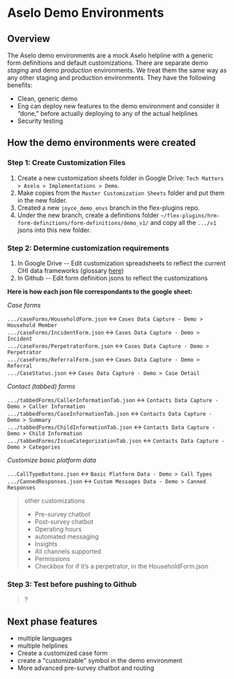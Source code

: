 
# Aselo Demo Environments


## Overview

The Aselo demo environments are a mock Aselo helpline with a generic form definitions and default customizations. There are separate demo *staging* and demo *production* environments. We treat them the same way as any other staging and production environments. They have the following benefits:

- Clean, generic demo
- Eng can deploy new features to the demo environment and consider it “done,” before actually deploying to any of the actual helplines
- Security testing


## How the demo environments were created


### Step 1: Create Customization Files

1. Create a new customization sheets folder in Google Drive: `Tech Matters > Aselo > Implementations > Demo`.
2. Make copies from the `Master Customization Sheets` folder and put them in the new folder.
3. Created a new `joyce_demo_envs` branch in the flex-plugins repo.
4. Under the new branch, create a definitions folder `~/flex-plugins/hrm-form-definitions/form-definitions/demo_v1/` and copy all the `.../v1` jsons into this new folder.


### Step 2: Determine customization requirements

1. In Google Drive -- Edit customization spreadsheets to reflect the current CHI data frameworks (glossary [here](https://drive.google.com/file/d/18ouXwDYmHjXah32f09_Evouv9PG3Hgvl/view))
2. In Github -- Edit form definition jsons to reflect the customizations

**Here is how each json file correspondants to the google sheet:**

*Case forms*

`.../caseForms/HouseholdForm.json` <-> `Cases Data Capture - Demo > Household Member`  
`.../caseForms/IncidentForm.json` <-> `Cases Data Capture - Demo > Incident`  
`.../caseForms/PerpetratorForm.json` <-> `Cases Data Capture - Demo > Perpetrator`  
`.../caseForms/ReferralForm.json` <-> `Cases Data Capture - Demo > Referral`  
`.../CaseStatus.json` <-> `Cases Data Capture - Demo > Case Detail`  

*Contact (tabbed) forms*

`.../tabbedForms/CallerInformationTab.json` <-> `Contacts Data Capture - Demo > Caller Information`  
`.../tabbedForms/CaseInformationTab.json` <-> `Contacts Data Capture - Demo > Summary`  
`.../tabbedForms/ChildInformationTab.json` <-> `Contacts Data Capture - Demo > Child Information`  
`.../tabbedForms/IssueCategorizationTab.json` <-> `Contacts Data Capture - Demo > Categories`  

*Customize basic platform data*

`...CallTypeButtons.json` <-> `Basic Platform Data - Demo > Call Types`  
`.../CannedResponses.json` <-> `Custom Messages Data - Demo > Canned Responses`


> other customizations
> - Pre-survey chatbot
> - Post-survey chatbot
> - Operating hours
> - automated messaging
> - Insights
> - All channels supported
> - Permissions
> - Checkbox for if it’s a perpetrator, in the HouseholdForm.json


### Step 3: Test before pushing to Github

> ?


## Next phase features
- multiple languages
- multiple helplines
- Create a customized case form
- create a "customizable" symbol in the demo environment
- More advanced pre-survey chatbot and routing


